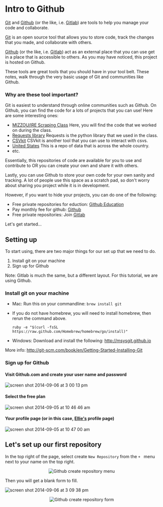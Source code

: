 # Intro to Github

[Git](http://git-scm.com/) and [Github](https://github.com/) (or the like, i.e. [Gitlab](https://www.gitlab.com/)) are tools to help you manage your code and collaborate.

[Git](http://git-scm.com/) is an open source tool that allows you to store code, track the changes that you made, and collaborate with others.

[Github](https://github.com/) (or the like, i.e. [Gitlab](https://www.gitlab.com/)) act as an external place that you can use get in a place that is accessible to others. As you may have noticed, this project is hosted on Github.

These tools are great tools that you should have in your tool belt. These notes, walk through the very basic usage of Git and communities like Github.

### Why are these tool important?

Git is easiest to understand through online communities such as Github. On Github, you can find the code for a lots of projects that you can use! Here are some interesting ones:

- [MIZZOU/IRE Scraping Class](https://github.com/ireapps/scraping-class)
  Here, you will find the code that we worked on during the class.
- [Requests library](https://github.com/kennethreitz/requests)
  Requests is the python library that we used in the class.
- [CSVkit](https://github.com/onyxfish/csvkit)
  CSVkit is another tool that you can use to interact with csvs.
- [United States](https://github.com/unitedstates/)
  This is a repo of data that is across the whole country.
- etc.

Essentially, this repositories of code are available for you to use and contribute to OR you can create your own and share it with others.

Lastly, you can use Github to store your own code for your own sanity and tracking. A lot of people use this space as a scratch pad, so don't worry about sharing you project while it is in development.

However, if you want to hide your projects, you can do one of the following:
- Free private repositories for eduction: [Github Education](https://education.github.com/)
- Pay monthly fee for github: [Github](https://www.github.com/)
- Free private repositories: Join [Gitlab](https://www.gitlab.com/)


Let's get started...

## Setting up

To start using, there are two major things for our set up that we need to do.
1. Install git on your machine
2. Sign up for Github

Note: Gitlab is much the same, but a different layout. For this tutorial, we are using Github.

### Install git on your machine

- Mac: Run this on your commandline: ```brew install git```
 - If you do not have homebrew, you will need to install homebrew, then rerun the command above.

   ```ruby -e "$(curl -fsSL https://raw.github.com/Homebrew/homebrew/go/install)"```

- Windows: Download and install the following: http://msysgit.github.io

More info: http://git-scm.com/book/en/Getting-Started-Installing-Git

### Sign up for Github

#### Visit Github.com and create your user name and password
![screen shot 2014-09-06 at 3 00 13 pm](https://cloud.githubusercontent.com/assets/166734/4176375/85273d86-3600-11e4-936d-101b272cc62e.png)

#### Select the free plan
![screen shot 2014-09-05 at 10 46 46 am](https://cloud.githubusercontent.com/assets/166734/4175590/32999e8e-35dc-11e4-960b-7880744d148c.png)

#### Your profile page (or in this case, [Ellie's](https://twitter.com/ellie_the_brave) profile page)
![screen shot 2014-09-05 at 10 47 00 am](https://cloud.githubusercontent.com/assets/166734/4175599/b38ed07c-35dc-11e4-98a3-3140d33ae426.png)

## Let's set up our first repository

In the top right of the page, select create ```New Repository``` from the  ```+ ``` menu next to your name on the top right.

<p align="center">
  <img src="https://cloud.githubusercontent.com/assets/166734/4176397/dfb79b96-3601-11e4-9267-ed543aac62b0.png" alt="Github create repository menu"/>
</p>

Then you will get a blank form to fill.

![screen shot 2014-09-06 at 3 09 38 pm](https://cloud.githubusercontent.com/assets/166734/4176393/c912f4c6-3601-11e4-8097-9362776f8214.png)

<p align="center">
  <img src="https://cloud.githubusercontent.com/assets/166734/4176393/c912f4c6-3601-11e4-8097-9362776f8214.png" alt="Github create repository form"/>
</p>






